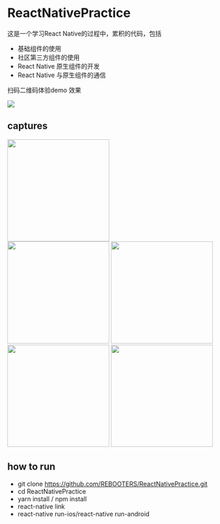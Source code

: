 # ReactNativePractice

这是一个学习React Native的过程中，累积的代码，包括
- 基础组件的使用
- 社区第三方组件的使用
- React Native 原生组件的开发
- React Native 与原生组件的通信

扫码二维码体验demo 效果

<img src="https://github.com/REBOOTERS/ReactNativePractice/blob/44b3acde93ae3b3bedf877e52754742462f14893/captures/download.png"/>

## captures


<img width=231 src="https://github.com/REBOOTERS/ReactNativePractice/blob/fb12c22d63b7b61e4773813c1fb0d5ddfb994e45/captures/vectoricons.png"/>

<div>
<img width=231 src="https://github.com/REBOOTERS/ReactNativePractice/blob/55ee2201f5118996243c76a7f42457a1fe72167b/captures/scrollview.gif"/>
<img width=231 src="https://github.com/REBOOTERS/ReactNativePractice/blob/55ee2201f5118996243c76a7f42457a1fe72167b/captures/animations.gif"/>
<img width=231 src="https://github.com/REBOOTERS/ReactNativePractice/blob/55ee2201f5118996243c76a7f42457a1fe72167b/captures/flatlist.gif"/>
<img width=231 src="https://github.com/REBOOTERS/ReactNativePractice/blob/55ee2201f5118996243c76a7f42457a1fe72167b/captures/swipe.gif"/>
</div>


## how to run 

- git clone https://github.com/REBOOTERS/ReactNativePractice.git
- cd ReactNativePractice
- yarn install / npm install 
- react-native link 
- react-native run-ios/react-native run-android


